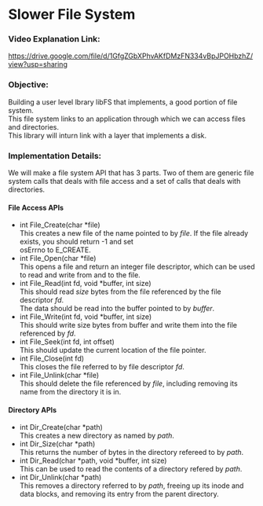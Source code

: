 # Slower File System  

### Video Explanation Link:
https://drive.google.com/file/d/1GfgZGbXPhvAKfDMzFN334vBpJPOHbzhZ/view?usp=sharing

### Objective:  
Building a user level lbrary libFS that implements, a good portion of file system.   
This file system links to an application through which we can access files and directories.  
This library will inturn link with a layer that implements a disk.  

### Implementation Details:
We will make a file system API that has 3 parts. Two of them are generic file system calls that deals with file access
and a set of calls that deals with directories.  

#### File Access APIs  
 - int File_Create(char *file)  
This creates a new file of the name pointed to by _file_. If the file already exists, you should return -1 and set  
osErrno to E_CREATE.  
 - int File_Open(char *file)  
This opens a file and return an integer file descriptor, which can be used to read and write from and to the file.  
 - int File_Read(int fd, void *buffer, int size)  
This should read _size_ bytes from the file referenced by the file descriptor _fd_.  
The data should be read into the buffer pointed to by _buffer_.  
 - int File_Write(int fd, void *buffer, int size)  
This should write size bytes from buffer and write them into the file referenced by _fd_.  
 - int File_Seek(int fd, int offset)  
This should update the current location of the file pointer.  
 - int File_Close(int fd)  
This closes the file referred to by file descriptor _fd_.  
 - int File_Unlink(char *file)  
This should delete the file referenced by _file_, including removing its name from the directory it is in.


#### Directory APIs  
 - int Dir_Create(char *path)  
This creates a new directory as named by _path_.  
 - int Dir_Size(char *path)  
This returns the number of bytes in the directory refereed to by _path_.  
 - int Dir_Read(char *path, void *buffer, int size)  
This can be used to read the contents of a directory refered by _path_. 
 - int Dir_Unlink(char *path)  
This removes a directory referred to by _path_, freeing up its inode and data blocks, and removing its entry from the parent directory.

